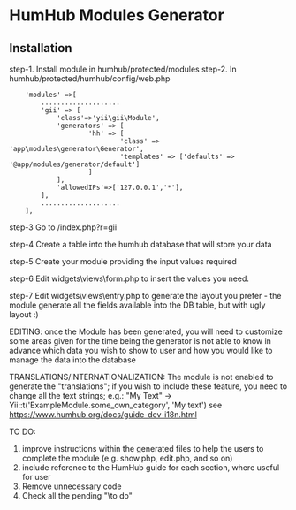 HumHub Modules Generator
===============================

Installation
---------------------------

step-1. Install module in humhub/protected/modules
step-2. In humhub/protected/humhub/config/web.php

```
    'modules' =>[
    	....................
		'gii' => [
			'class'=>'yii\gii\Module',
			'generators' => [
					'hh' => [
							'class' => 'app\modules\generator\Generator',
							'templates' => ['defaults' => '@app/modules/generator/default']
					]
			],
			'allowedIPs'=>['127.0.0.1','*'],
		],
		....................
	],
```

step-3 Go to /index.php?r=gii 

step-4 Create a table into the humhub database that will store your data 

step-5 Create your module providing the input values required

step-6 Edit widgets\views\form.php to insert the values you need. 

step-7 Edit widgets\views\entry.php to generate the layout you prefer - the module generate all the fields available into the DB table, but with ugly layout :)

EDITING:
once the Module has been generated, you will need to customize some areas given
for the time being the generator is not able to know in advance which data you 
wish to show to user and how you would like to manage the data into the database

TRANSLATIONS/INTERNATIONALIZATION:
The module is not enabled to generate the "translations"; if you wish to include these feature, you need to change all the text strings; e.g.:
"My Text" -> Yii::t('ExampleModule.some_own_category', 'My text')
see https://www.humhub.org/docs/guide-dev-i18n.html

TO DO:
1) improve instructions within the generated files to help the users to complete
   the module (e.g. show.php, edit.php, and so on)
2) include reference to the HumHub guide for each section, where useful for user
3) Remove unnecessary code
4) Check all the pending "\\to do"